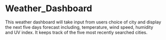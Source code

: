 # Weather_Dashboard
This weather dashboard will take input from users choice of city and display the next five days forecast including, temperature, wind speed, humidity and UV index. It keeps track of the five most recently searched cities. 
